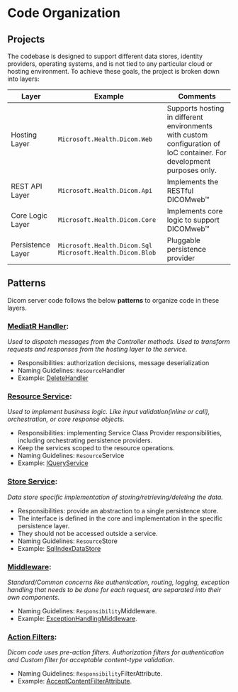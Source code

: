  # Code Organization

## Projects
 The codebase is designed to support different data stores, identity providers, operating systems, and is not tied to any particular cloud or hosting environment. To achieve these goals, the project is broken down into layers:

| Layer              | Example                                                      | Comments                                                                              |
| ------------------ | ------------------------------------------------------------ |---------------------------------------------------------------------------------------|
| Hosting Layer      | `Microsoft.Health.Dicom.Web`                                 | Supports hosting in different environments with custom configuration of IoC container. For development purposes only. |
| REST API Layer     | `Microsoft.Health.Dicom.Api`                                 | Implements the RESTful DICOMweb&trade; |
| Core Logic Layer   | `Microsoft.Health.Dicom.Core`                                | Implements core logic to support DICOMweb&trade; |
| Persistence Layer  | `Microsoft.Health.Dicom.Sql` `Microsoft.Health.Dicom.Blob`   | Pluggable persistence provider |

## Patterns

Dicom server code follows the below **patterns** to organize code in these layers.

### [MediatR Handler](https://github.com/jbogard/MediatR):

<em>Used to dispatch messages from the Controller methods. Used to transform requests and responses from the hosting layer to the service.</em>
- Responsibilities: authorization decisions, message deserialization
- Naming Guidelines: `Resource`Handler
-  Example: [DeleteHandler](/src/Microsoft.Health.Dicom.Core/Features/Delete/DeleteHandler.cs)

### [Resource Service](https://docs.microsoft.com/en-us/aspnet/core/fundamentals/dependency-injection?view=aspnetcore-6.0): 
<em>Used to implement business logic. Like input validation(inline or call), orchestration, or core response objects.</em>
- Responsibilities: implementing Service Class Provider responsibilities, including orchestrating persistence providers.
- Keep the services scoped to the resource operations.
- Naming Guidelines: `Resource`Service
-  Example: [IQueryService](/src/Microsoft.Health.Dicom.Core/Features/Query/IQueryService.cs)

### [Store Service](https://docs.microsoft.com/en-us/aspnet/core/fundamentals/dependency-injection?view=aspnetcore-6.0):
<em>Data store specific implementation of storing/retrieving/deleting the data.</em>
- Responsibilities: provide an abstraction to a single persistence store.
- The interface is defined in the core and implementation in the specific persistence layer.
- They should not be accessed outside a service.
- Naming Guidelines: `Resource`Store
- Example: [SqlIndexDataStore](/src/Microsoft.Health.Dicom.SqlServer/Features/Store/SqlIndexDataStore.cs)

### [Middleware](https://docs.microsoft.com/en-us/aspnet/core/fundamentals/middleware/?view=aspnetcore-6.0):
 <em>Standard/Common concerns like authentication, routing, logging, exception handling that needs to be done for each request, are separated into their own components.</em>

- Naming Guidelines: `Responsibility`Middleware.
- Example: [ExceptionHandlingMiddleware](/src/Microsoft.Health.Dicom.Api/Features/Exceptions/ExceptionHandlingMiddleware.cs).

### [Action Filters](https://docs.microsoft.com/en-us/aspnet/core/mvc/controllers/filters?view=aspnetcore-6.0):
<em>Dicom code uses pre-action filters. Authorization filters for authentication and Custom filter for acceptable content-type validation.</em>

- Naming Guidelines: `Responsibility`FilterAttribute.
- Example: [AcceptContentFilterAttribute](/src/Microsoft.Health.Dicom.Api/Features/Filters/AcceptContentFilterAttribute.cs).
